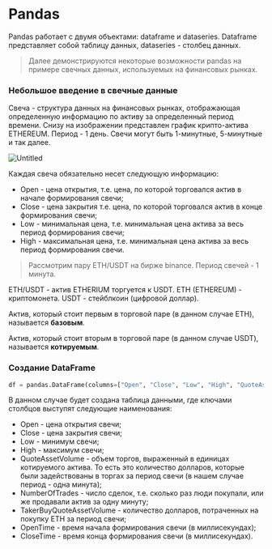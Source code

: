 # Pandas

Pandas работает с двумя объектами: dataframe и dataseries. Dataframe представляет собой таблицу данных, dataseries - столбец данных.

> Далее демонстрируются некоторые возможности pandas на примере свечных данных, используемых на финансовых рынках.
> 

### Небольшое введение в свечные данные

Свеча - структура данных на финансовых рынках, отображающая определенную информацию по активу за определенный период времени. Снизу на изображении представлен график крипто-актива ETHEREUM. Период - 1 день. Свечи могут быть 1-минутные, 5-минутные и так далее.

![Untitled](https://prnt.sc/JiayX1EuUu5y)

Каждая свеча обязательно несет следующую информацию:

- Open - цена открытия, т.е. цена, по которой торговался актив в начале формирования свечи;
- Close - цена закрытия т.е. цена, по которой торговался актив в конце формирования свечи;
- Low - минимальная цена, т.е. минимальная цена актива за весь период формирования свечи;
- High - максимальная цена, т.е. минимальная цена актива за весь период формирования свечи.

> Рассмотрим пару ETH/USDT на бирже binance. Период свечей - 1 минута.
> 

ETH/USDT - актив ETHERIUM торгуется к USDT. ETH (ETHEREUM) - криптомонета. USDT - стейблкоин (цифровой доллар). 

Актив, который стоит первым в торговой паре (в данном случае ETH),  называется **базовым**.

Актив, который стоит вторым в торговой паре (в данном случае USDT), называется **котируемым**.

### Создание DataFrame

```python
df = pandas.DataFrame(columns=["Open", "Close", "Low", "High", "QuoteAssetVolume", "NumberOfTrades", "TakerBuyQuoteAssetVolume", "OpenTime", "CloseTime"])
```

В данном случае будет создана таблица данными, где ключами столбцов выступят следующие наименования:

- Open - цена открытия свечи;
- Close - цена закрытия свечи;
- Low - минимум свечи;
- High - максимум свечи;
- QuoteAssetVolume - объем торгов, выраженный в единицах котируемого актива. То есть это количество долларов, которые были задействованы в торгах за период свечи (в нашем случае период - одна минута);
- NumberOfTrades - число сделок, т.е. сколько раз люди покупали, или же продавали актив за одну минуту;
- TakerBuyQuoteAssetVolume - количество долларов, потраченных на покупку ETH за период свечи;
- OpenTime - время начала формирования свечи (в миллисекундах);
- CloseTime - время конца формирования свечи (в миллисекундах).
